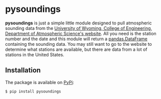 # pysoundings

**pysoundings** is just a simple little module designed to pull atmospheric sounding data from the [University of Wyoming, College of Engineering, Department of Atmospheric Science's website](http://weather.uwyo.edu/upperair/sounding.html). All you need is the station number and the date and this module will return a [pandas.DataFrame](https://pandas.pydata.org/pandas-docs/stable/reference/api/pandas.DataFrame.html) containing the sounding data. You may still want to go to the website to determine what stations are available, but there are data from a lot of stations in the United States.

## Installation

The package is available on [PyPi](https://pypi.org/):

```bash
$ pip install pysoundings
```
